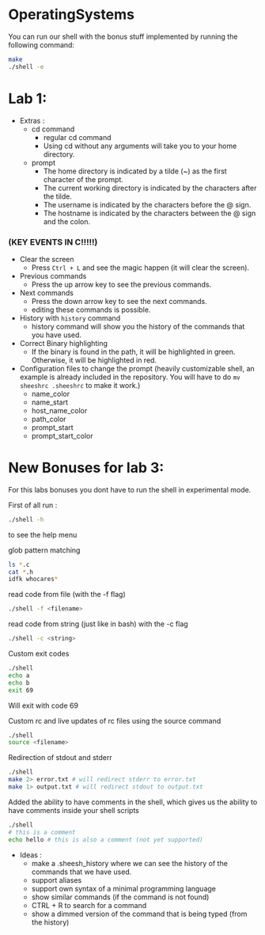 # OperatingSystems

You can run our shell with the bonus stuff implemented by running the following command:
 
```bash
make
./shell -e
```


# Lab 1:
- Extras :
  - cd command
    - regular cd command
    - Using cd without any arguments will take you to your home directory.
  - prompt
    - The home directory is indicated by a tilde (~) as the first character of the prompt.
    - The current working directory is indicated by the characters after the tilde.
    - The username is indicated by the characters before the @ sign.
    - The hostname is indicated by the characters between the @ sign and the colon.
### (KEY EVENTS IN C!!!!!)
  - Clear the screen
    - Press `Ctrl + L` and see the magic happen (it will clear the screen).
  - Previous commands
    - Press the up arrow key to see the previous commands.
  - Next commands
    - Press the down arrow key to see the next commands.
    - editing these commands is possible.
  - History with `history` command
    - history command will show you the history of the commands that you have used.
  - Correct Binary highlighting
    - If the binary is found in the path, it will be highlighted in green. Otherwise, it will be highlighted in red.
  - Configuration files to change the prompt (heavily customizable shell, an example is already included in the repository. You will have to do
   `mv sheeshrc .sheeshrc` to make it work.)
    - name_color
    - name_start
    - host_name_color
    - path_color
    - prompt_start
    - prompt_start_color

# New Bonuses for lab 3:

For this labs bonuses you dont have to run the shell in experimental mode.

First of all run :
```bash
./shell -h
```
to see the help menu

glob pattern matching
```bash
ls *.c
cat *.h
idfk whocares*
```

read code from file (with the -f flag)
```bash
./shell -f <filename>
```

read code from string (just like in bash) with the -c flag
```bash
./shell -c <string>
```

Custom exit codes
```bash
./shell
echo a
echo b
exit 69
```
Will exit with code 69

Custom rc and live updates of rc files using the source command
```bash
./shell
source <filename>
```

Redirection of stdout and stderr
```bash
./shell
make 2> error.txt # will redirect stderr to error.txt
make 1> output.txt # will redirect stdout to output.txt
```

Added the ability to have comments in the shell, which gives us the ability to have comments inside your shell scripts
```bash
./shell
# this is a comment
echo hello # this is also a comment (not yet supported)
```


- Ideas :
  - make a .sheesh_history where we can see the history of the commands that we have used. 
  - support aliases
  - support own syntax of a minimal programming language
  - show similar commands (if the command is not found)
  - CTRL + R to search for a command
  - show a dimmed version of the command that is being typed (from the history)
